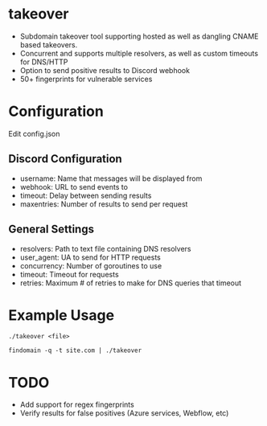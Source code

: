 # takeover
* Subdomain takeover tool supporting hosted as well as dangling CNAME based takeovers.
* Concurrent and supports multiple resolvers, as well as custom timeouts for DNS/HTTP
* Option to send positive results to Discord webhook
* 50+ fingerprints for vulnerable services

# Configuration
Edit config.json

## Discord Configuration
* username: Name that messages will be displayed from
* webhook: URL to send events to
* timeout: Delay between sending results
* maxentries: Number of results to send per request

## General Settings
* resolvers: Path to text file containing DNS resolvers
* user_agent: UA to send for HTTP requests
* concurrency: Number of goroutines to use
* timeout: Timeout for requests
* retries: Maximum # of retries to make for DNS queries that timeout

# Example Usage
`./takeover <file>`

`findomain -q -t site.com | ./takeover`

# TODO
* Add support for regex fingerprints
* Verify results for false positives (Azure services, Webflow, etc)
